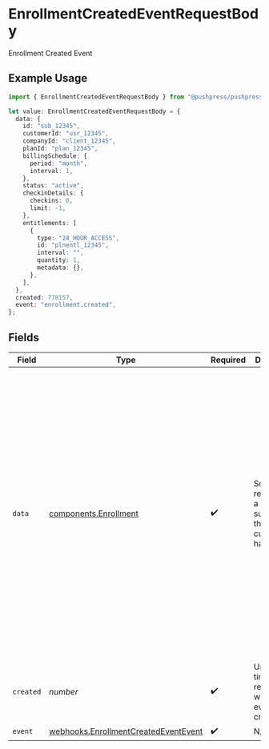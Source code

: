 # EnrollmentCreatedEventRequestBody

Enrollment Created Event

## Example Usage

```typescript
import { EnrollmentCreatedEventRequestBody } from "@pushpress/pushpress/models/webhooks";

let value: EnrollmentCreatedEventRequestBody = {
  data: {
    id: "sub_12345",
    customerId: "usr_12345",
    companyId: "client_12345",
    planId: "plan_12345",
    billingSchedule: {
      period: "month",
      interval: 1,
    },
    status: "active",
    checkinDetails: {
      checkins: 0,
      limit: -1,
    },
    entitlements: [
      {
        type: "24_HOUR_ACCESS",
        id: "plnentl_12345",
        interval: "",
        quantity: 1,
        metadata: {},
      },
    ],
  },
  created: 778157,
  event: "enrollment.created",
};
```

## Fields

| Field                                                                                                                                                                                                                                                                                                                                                        | Type                                                                                                                                                                                                                                                                                                                                                         | Required                                                                                                                                                                                                                                                                                                                                                     | Description                                                                                                                                                                                                                                                                                                                                                  | Example                                                                                                                                                                                                                                                                                                                                                      |
| ------------------------------------------------------------------------------------------------------------------------------------------------------------------------------------------------------------------------------------------------------------------------------------------------------------------------------------------------------------ | ------------------------------------------------------------------------------------------------------------------------------------------------------------------------------------------------------------------------------------------------------------------------------------------------------------------------------------------------------------ | ------------------------------------------------------------------------------------------------------------------------------------------------------------------------------------------------------------------------------------------------------------------------------------------------------------------------------------------------------------ | ------------------------------------------------------------------------------------------------------------------------------------------------------------------------------------------------------------------------------------------------------------------------------------------------------------------------------------------------------------ | ------------------------------------------------------------------------------------------------------------------------------------------------------------------------------------------------------------------------------------------------------------------------------------------------------------------------------------------------------------ |
| `data`                                                                                                                                                                                                                                                                                                                                                       | [components.Enrollment](../../models/components/enrollment.md)                                                                                                                                                                                                                                                                                               | :heavy_check_mark:                                                                                                                                                                                                                                                                                                                                           | Schema representing a subscription that a customer has to a plan                                                                                                                                                                                                                                                                                             | {<br/>"id": "sub_12345",<br/>"customerId": "usr_12345",<br/>"companyId": "client_12345",<br/>"planId": "plan_12345",<br/>"status": "active",<br/>"billingSchedule": {<br/>"period": "month",<br/>"interval": 1<br/>},<br/>"checkinDetails": {<br/>"checkins": 0,<br/>"limit": -1<br/>},<br/>"entitlements": [<br/>{<br/>"id": "plnentl_12345",<br/>"type": "24_HOUR_ACCESS",<br/>"interval": "",<br/>"quantity": 1,<br/>"metadata": {}<br/>}<br/>]<br/>} |
| `created`                                                                                                                                                                                                                                                                                                                                                    | *number*                                                                                                                                                                                                                                                                                                                                                     | :heavy_check_mark:                                                                                                                                                                                                                                                                                                                                           | Unix timestamp representing when the event was created                                                                                                                                                                                                                                                                                                       |                                                                                                                                                                                                                                                                                                                                                              |
| `event`                                                                                                                                                                                                                                                                                                                                                      | [webhooks.EnrollmentCreatedEventEvent](../../models/webhooks/enrollmentcreatedeventevent.md)                                                                                                                                                                                                                                                                 | :heavy_check_mark:                                                                                                                                                                                                                                                                                                                                           | N/A                                                                                                                                                                                                                                                                                                                                                          |                                                                                                                                                                                                                                                                                                                                                              |